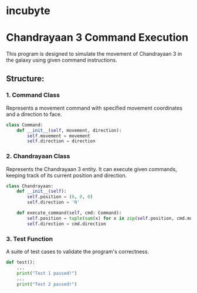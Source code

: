 # incubyte
# Chandrayaan 3 Command Execution

This program is designed to simulate the movement of Chandrayaan 3 in the galaxy using given command instructions.

## Structure:

### 1. Command Class
Represents a movement command with specified movement coordinates and a direction to face.

```python
class Command:
    def __init__(self, movement, direction):
        self.movement = movement
        self.direction = direction
```

### 2. Chandrayaan Class
Represents the Chandrayaan 3 entity. It can execute given commands, keeping track of its current position and direction.

```python
class Chandrayaan:
    def __init__(self):
        self.position = (0, 0, 0)
        self.direction = 'N'

    def execute_command(self, cmd: Command):
        self.position = tuple(sum(x) for x in zip(self.position, cmd.movement))
        self.direction = cmd.direction
```

### 3. Test Function
A suite of test cases to validate the program's correctness. 

```python
def test():
    ...
    print("Test 1 passed!")
    ...
    print("Test 2 passed!")
```
